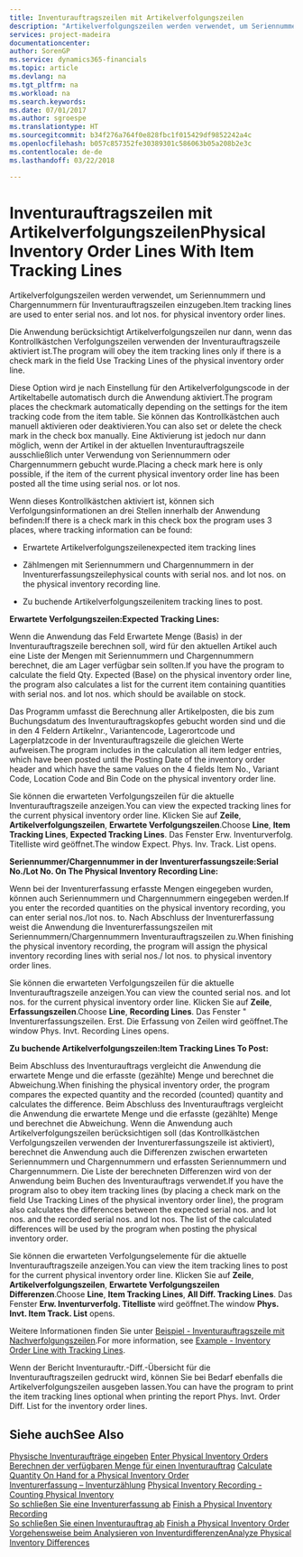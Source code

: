 ```yaml
---
title: Inventurauftragszeilen mit Artikelverfolgungszeilen
description: "Artikelverfolgungszeilen werden verwendet, um Seriennummern und Chargennummern für Inventurauftragszeilen einzugeben."
services: project-madeira
documentationcenter: 
author: SorenGP
ms.service: dynamics365-financials
ms.topic: article
ms.devlang: na
ms.tgt_pltfrm: na
ms.workload: na
ms.search.keywords: 
ms.date: 07/01/2017
ms.author: sgroespe
ms.translationtype: HT
ms.sourcegitcommit: b34f276a764f0e828fbc1f015429df9852242a4c
ms.openlocfilehash: b057c857352fe30389301c586063b05a208b2e3c
ms.contentlocale: de-de
ms.lasthandoff: 03/22/2018

---
```

# <a name="physical-inventory-order-lines-with-item-tracking-lines"></a><span data-ttu-id="7f488-103">Inventurauftragszeilen mit Artikelverfolgungszeilen</span><span class="sxs-lookup"><span data-stu-id="7f488-103">Physical Inventory Order Lines With Item Tracking Lines</span></span>
<span data-ttu-id="7f488-104">Artikelverfolgungszeilen werden verwendet, um Seriennummern und Chargennummern für Inventurauftragszeilen einzugeben.</span><span class="sxs-lookup"><span data-stu-id="7f488-104">Item tracking lines are used to enter serial nos. and lot nos. for physical inventory order lines.</span></span>  

 <span data-ttu-id="7f488-105">Die Anwendung berücksichtigt Artikelverfolgungszeilen nur dann, wenn das Kontrollkästchen  Verfolgungszeilen verwenden der Inventurauftragszeile aktiviert ist.</span><span class="sxs-lookup"><span data-stu-id="7f488-105">The program will obey the item tracking lines only if there is a check mark in the field Use Tracking Lines of the physical inventory order line.</span></span>  

 <span data-ttu-id="7f488-106">Diese Option wird je nach Einstellung für den Artikelverfolgungscode in der Artikeltabelle automatisch durch die Anwendung aktiviert.</span><span class="sxs-lookup"><span data-stu-id="7f488-106">The program places the checkmark automatically depending on the settings for the item tracking code from the item table.</span></span> <span data-ttu-id="7f488-107">Sie können das Kontrollkästchen auch manuell aktivieren oder deaktivieren.</span><span class="sxs-lookup"><span data-stu-id="7f488-107">You can also set or delete the check mark in the check box manually.</span></span> <span data-ttu-id="7f488-108">Eine Aktivierung ist jedoch nur dann möglich, wenn der Artikel in der aktuellen Inventurauftragszeile ausschließlich unter Verwendung von Seriennummern oder Chargennummern gebucht wurde.</span><span class="sxs-lookup"><span data-stu-id="7f488-108">Placing a check mark here is only possible, if the item of the current physical inventory order line has been posted all the time using serial nos. or lot nos.</span></span>  

 <span data-ttu-id="7f488-109">Wenn dieses Kontrollkästchen aktiviert ist, können sich Verfolgungsinformationen an drei Stellen innerhalb der Anwendung befinden:</span><span class="sxs-lookup"><span data-stu-id="7f488-109">If there is a check mark in this check box the program uses 3 places, where tracking information can be found:</span></span>  

-   <span data-ttu-id="7f488-110">Erwartete Artikelverfolgungszeilen</span><span class="sxs-lookup"><span data-stu-id="7f488-110">expected item tracking lines</span></span>  

-   <span data-ttu-id="7f488-111">Zählmengen mit Seriennummern und Chargennummern in der Inventurerfassungszeile</span><span class="sxs-lookup"><span data-stu-id="7f488-111">physical counts with serial nos. and lot nos. on the physical inventory recording line.</span></span>  

-   <span data-ttu-id="7f488-112">Zu buchende Artikelverfolgungszeilen</span><span class="sxs-lookup"><span data-stu-id="7f488-112">item tracking lines to post.</span></span>  

 <span data-ttu-id="7f488-113">**Erwartete Verfolgungszeilen:**</span><span class="sxs-lookup"><span data-stu-id="7f488-113">**Expected Tracking Lines:**</span></span>  

 <span data-ttu-id="7f488-114">Wenn die Anwendung das Feld Erwartete Menge (Basis) in der Inventurauftragszeile berechnen soll, wird für den aktuellen Artikel auch eine Liste der Mengen mit Seriennummern und Chargennummern berechnet, die am Lager verfügbar sein sollten.</span><span class="sxs-lookup"><span data-stu-id="7f488-114">If you have the program to calculate the field Qty. Expected (Base) on the physical inventory order line, the program also calculates a list for the current item containing quantities with serial nos. and lot nos. which should be available on stock.</span></span>  

 <span data-ttu-id="7f488-115">Das Programm umfasst die Berechnung aller Artikelposten, die bis zum Buchungsdatum des Inventurauftragskopfes gebucht worden sind und die in den 4 Feldern Artikelnr., Variantencode,  Lagerortcode und Lagerplatzcode in der Inventurauftragszeile die gleichen Werte aufweisen.</span><span class="sxs-lookup"><span data-stu-id="7f488-115">The program includes in the calculation all item ledger entries, which have been posted until the Posting Date of the inventory order header and which have the same values on the 4 fields Item No., Variant Code, Location Code and Bin Code on the physical inventory order line.</span></span>  

 <span data-ttu-id="7f488-116">Sie können die erwarteten Verfolgungszeilen für die aktuelle Inventurauftragszeile anzeigen.</span><span class="sxs-lookup"><span data-stu-id="7f488-116">You can view the expected tracking lines for the current physical inventory order line.</span></span> <span data-ttu-id="7f488-117">Klicken Sie auf **Zeile**, **Artikelverfolgungszeilen**, **Erwartete Verfolgungszeilen**.</span><span class="sxs-lookup"><span data-stu-id="7f488-117">Choose **Line**, **Item Tracking Lines**, **Expected Tracking Lines**.</span></span> <span data-ttu-id="7f488-118">Das Fenster Erw. Inventurverfolg. Titelliste wird geöffnet.</span><span class="sxs-lookup"><span data-stu-id="7f488-118">The window Expect. Phys. Inv. Track. List opens.</span></span>  

 <span data-ttu-id="7f488-119">**Seriennummer/Chargennummer in der Inventurerfassungszeile:**</span><span class="sxs-lookup"><span data-stu-id="7f488-119">**Serial No./Lot No. On The Physical Inventory Recording Line:**</span></span>  

 <span data-ttu-id="7f488-120">Wenn bei der Inventurerfassung erfasste Mengen eingegeben wurden, können auch Seriennummern und Chargennummern eingegeben werden.</span><span class="sxs-lookup"><span data-stu-id="7f488-120">If you enter the recorded quantities on the physical inventory recording, you can enter serial nos./lot nos. to.</span></span> <span data-ttu-id="7f488-121">Nach Abschluss der Inventurerfassung weist die Anwendung die Inventurerfassungszeilen mit Seriennummern/Chargennummern Inventurauftragszeilen zu.</span><span class="sxs-lookup"><span data-stu-id="7f488-121">When finishing the physical inventory recording, the program will assign the physical inventory recording lines with serial nos./ lot nos. to physical inventory order lines.</span></span>  

 <span data-ttu-id="7f488-122">Sie können die erwarteten Verfolgungszeilen für die aktuelle Inventurauftragszeile anzeigen.</span><span class="sxs-lookup"><span data-stu-id="7f488-122">You can view the counted serial nos. and lot nos. for the current physical inventory order line.</span></span> <span data-ttu-id="7f488-123">Klicken Sie auf **Zeile**, **Erfassungszeilen**.</span><span class="sxs-lookup"><span data-stu-id="7f488-123">Choose **Line**, **Recording Lines**.</span></span> <span data-ttu-id="7f488-124">Das Fenster " Inventurerfassungszeilen. Erst. Die Erfassung von Zeilen wird geöffnet.</span><span class="sxs-lookup"><span data-stu-id="7f488-124">The window Phys. Invt. Recording Lines opens.</span></span>  

 <span data-ttu-id="7f488-125">**Zu buchende Artikelverfolgungszeilen:**</span><span class="sxs-lookup"><span data-stu-id="7f488-125">**Item Tracking Lines To Post:**</span></span>  

 <span data-ttu-id="7f488-126">Beim Abschluss des Inventurauftrags vergleicht die Anwendung die erwartete Menge und die erfasste (gezählte) Menge und berechnet die Abweichung.</span><span class="sxs-lookup"><span data-stu-id="7f488-126">When finishing the physical inventory order, the program compares the expected quantity and the recorded (counted) quantity and calculates the difference.</span></span> <span data-ttu-id="7f488-127">Beim Abschluss des Inventurauftrags vergleicht die Anwendung die erwartete Menge und die erfasste (gezählte) Menge und berechnet die Abweichung. Wenn die Anwendung auch Artikelverfolgungszeilen berücksichtigen soll (das Kontrollkästchen  Verfolgungszeilen verwenden der Inventurerfassungszeile ist aktiviert), berechnet die Anwendung auch die Differenzen zwischen erwarteten Seriennummern und Chargennummern und erfassten Seriennummern und Chargennummern. Die Liste der berechneten Differenzen wird von der Anwendung beim Buchen des Inventurauftrags verwendet.</span><span class="sxs-lookup"><span data-stu-id="7f488-127">If you have the program also to obey item tracking lines (by placing a check mark on the field Use Tracking Lines of the physical inventory order line), the program also calculates the differences between the expected serial nos. and lot nos. and the recorded serial nos. and lot nos. The list of the calculated differences will be used by the program when posting the physical inventory order.</span></span>  

 <span data-ttu-id="7f488-128">Sie können die erwarteten Verfolgungselemente für die aktuelle Inventurauftragszeile anzeigen.</span><span class="sxs-lookup"><span data-stu-id="7f488-128">You can view the item tracking lines to post for the current physical inventory order line.</span></span> <span data-ttu-id="7f488-129">Klicken Sie auf **Zeile**, **Artikelverfolgungszeilen**, **Erwartete Verfolgungszeilen Differenzen**.</span><span class="sxs-lookup"><span data-stu-id="7f488-129">Choose **Line**, **Item Tracking Lines**, **All Diff. Tracking Lines**.</span></span> <span data-ttu-id="7f488-130">Das Fenster **Erw. Inventurverfolg. Titelliste** wird geöffnet.</span><span class="sxs-lookup"><span data-stu-id="7f488-130">The window **Phys. Invt. Item Track. List** opens.</span></span>  

 <span data-ttu-id="7f488-131">Weitere Informationen finden Sie unter [Beispiel - Inventurauftragszeile mit Nachverfolgungszeilen](example-inventory-order-line-with-tracking-lines.md).</span><span class="sxs-lookup"><span data-stu-id="7f488-131">For more information, see [Example - Inventory Order Line with Tracking Lines](example-inventory-order-line-with-tracking-lines.md).</span></span>  

 <span data-ttu-id="7f488-132">Wenn der Bericht Inventurauftr.-Diff.-Übersicht für die Inventurauftragszeilen gedruckt wird, können Sie bei Bedarf ebenfalls die Artikelverfolgungszeilen ausgeben lassen.</span><span class="sxs-lookup"><span data-stu-id="7f488-132">You can have the program to print the item tracking lines optional when printing the report Phys. Invt. Order Diff. List for the inventory order lines.</span></span>  

## <a name="see-also"></a><span data-ttu-id="7f488-133">Siehe auch</span><span class="sxs-lookup"><span data-stu-id="7f488-133">See Also</span></span>  
 <span data-ttu-id="7f488-134">[Physische Inventuraufträge eingeben](how-to-enter-physical-inventory-orders.md) </span><span class="sxs-lookup"><span data-stu-id="7f488-134">[Enter Physical Inventory Orders](how-to-enter-physical-inventory-orders.md) </span></span>  
 <span data-ttu-id="7f488-135">[Berechnen der verfügbaren Menge für einen Inventurauftrag](how-to-calculate-quantity-on-hand-for-a-physical-inventory-order.md) </span><span class="sxs-lookup"><span data-stu-id="7f488-135">[Calculate Quantity On Hand for a Physical Inventory Order](how-to-calculate-quantity-on-hand-for-a-physical-inventory-order.md) </span></span>  
 <span data-ttu-id="7f488-136">[Inventurerfassung – Inventurzählung](physical-inventory-recording-counting-physical-inventory.md) </span><span class="sxs-lookup"><span data-stu-id="7f488-136">[Physical Inventory Recording - Counting Physical Inventory](physical-inventory-recording-counting-physical-inventory.md) </span></span>  
 <span data-ttu-id="7f488-137">[So schließen Sie eine Inventurerfassung ab](how-to-finish-a-physical-inventory-recording.md) </span><span class="sxs-lookup"><span data-stu-id="7f488-137">[Finish a Physical Inventory Recording](how-to-finish-a-physical-inventory-recording.md) </span></span>  
 <span data-ttu-id="7f488-138">[So schließen Sie einen Inventurauftrag ab](how-to-finish-a-physical-inventory-order.md) </span><span class="sxs-lookup"><span data-stu-id="7f488-138">[Finish a Physical Inventory Order](how-to-finish-a-physical-inventory-order.md) </span></span>  
 [<span data-ttu-id="7f488-139">Vorgehensweise beim Analysieren von Inventurdifferenzen</span><span class="sxs-lookup"><span data-stu-id="7f488-139">Analyze Physical Inventory Differences</span></span>](how-to-analyze-physical-inventory-differences.md)

